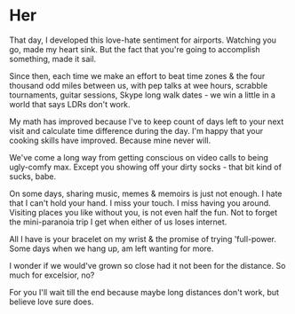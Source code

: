 # Her

That day, I developed this love-hate sentiment for
airports. Watching you go, made my heart sink. But
the fact that you're going to accomplish something,
made it sail.

Since then, each time we make an effort to beat time
zones & the four thousand odd miles between us,
with pep talks at wee hours, scrabble tournaments,
guitar sessions, Skype long walk dates - we win a
little in a world that says LDRs don't work.

My math has improved because I've to keep count of
days left to your next visit and calculate time
difference during the day. I'm happy that your cooking
skills have improved. Because mine never will.

We've come a long way from getting conscious on
video calls to being ugly-comfy max. Except you
showing off your dirty socks - that bit kind of sucks,
babe.

On some days, sharing music, memes & memoirs is
just not enough. I hate that I can't hold your hand. I
miss your touch. I miss having you around. Visiting
places you like without you, is not even half the fun.
Not to forget the mini-paranoia trip I get when either
of us loses internet.

All I have is your bracelet on my wrist & the promise
of trying 'full-power. Some days when we hang up,
am left wanting for more.

I wonder if we would've grown so close had it not
been for the distance. So much for excelsior, no?

For you I'll wait till the end because maybe long
distances don't work, but believe love sure does.


